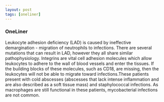 ```yaml
---
layout: post
tags: [oneliner]
---
```



### OneLiner

Leukocyte adhesion deficiency (LAD) is caused by ineffective demargination - migration of neutrophils to infections. There are several mutations that can result in LAD, however they all share similar pathophysiology. Integrins are vital cell adhesion molecules which allow leukocytes to adhere to the wall of blood vessels and enter the tissues. If the building blocks of these molecules, such as CD18, are missing, then the leukocytes will not be able to migrate toward infections.These patients present with cold abscesses (abscesses that lack intense inflammation and are also described as a soft tissue mass) and staphylococcal infections. As macrophages are still functional in these patients, mycobacterial infections are not common.
